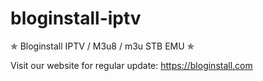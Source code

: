 # bloginstall-iptv
✯ Bloginstall IPTV / M3u8 / m3u STB EMU ✯

Visit our website for regular update: https://bloginstall.com
